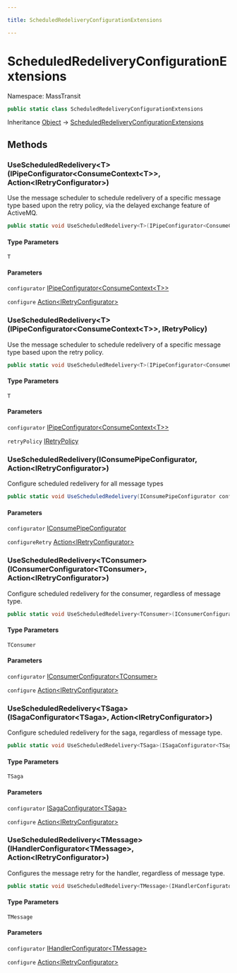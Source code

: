 ```yaml
---

title: ScheduledRedeliveryConfigurationExtensions

---
```


# ScheduledRedeliveryConfigurationExtensions

Namespace: MassTransit

```csharp
public static class ScheduledRedeliveryConfigurationExtensions
```

Inheritance [Object](https://learn.microsoft.com/en-us/dotnet/api/system.object) → [ScheduledRedeliveryConfigurationExtensions](../masstransit/scheduledredeliveryconfigurationextensions)

## Methods

### **UseScheduledRedelivery\<T\>(IPipeConfigurator\<ConsumeContext\<T\>\>, Action\<IRetryConfigurator\>)**

Use the message scheduler to schedule redelivery of a specific message type based upon the retry policy, via
 the delayed exchange feature of ActiveMQ.

```csharp
public static void UseScheduledRedelivery<T>(IPipeConfigurator<ConsumeContext<T>> configurator, Action<IRetryConfigurator> configure)
```

#### Type Parameters

`T`<br/>

#### Parameters

`configurator` [IPipeConfigurator\<ConsumeContext\<T\>\>](../../masstransit-abstractions/masstransit/ipipeconfigurator-1)<br/>

`configure` [Action\<IRetryConfigurator\>](https://learn.microsoft.com/en-us/dotnet/api/system.action-1)<br/>

### **UseScheduledRedelivery\<T\>(IPipeConfigurator\<ConsumeContext\<T\>\>, IRetryPolicy)**

Use the message scheduler to schedule redelivery of a specific message type based upon the retry policy.

```csharp
public static void UseScheduledRedelivery<T>(IPipeConfigurator<ConsumeContext<T>> configurator, IRetryPolicy retryPolicy)
```

#### Type Parameters

`T`<br/>

#### Parameters

`configurator` [IPipeConfigurator\<ConsumeContext\<T\>\>](../../masstransit-abstractions/masstransit/ipipeconfigurator-1)<br/>

`retryPolicy` [IRetryPolicy](../../masstransit-abstractions/masstransit/iretrypolicy)<br/>

### **UseScheduledRedelivery(IConsumePipeConfigurator, Action\<IRetryConfigurator\>)**

Configure scheduled redelivery for all message types

```csharp
public static void UseScheduledRedelivery(IConsumePipeConfigurator configurator, Action<IRetryConfigurator> configureRetry)
```

#### Parameters

`configurator` [IConsumePipeConfigurator](../../masstransit-abstractions/masstransit/iconsumepipeconfigurator)<br/>

`configureRetry` [Action\<IRetryConfigurator\>](https://learn.microsoft.com/en-us/dotnet/api/system.action-1)<br/>

### **UseScheduledRedelivery\<TConsumer\>(IConsumerConfigurator\<TConsumer\>, Action\<IRetryConfigurator\>)**

Configure scheduled redelivery for the consumer, regardless of message type.

```csharp
public static void UseScheduledRedelivery<TConsumer>(IConsumerConfigurator<TConsumer> configurator, Action<IRetryConfigurator> configure)
```

#### Type Parameters

`TConsumer`<br/>

#### Parameters

`configurator` [IConsumerConfigurator\<TConsumer\>](../../masstransit-abstractions/masstransit/iconsumerconfigurator-1)<br/>

`configure` [Action\<IRetryConfigurator\>](https://learn.microsoft.com/en-us/dotnet/api/system.action-1)<br/>

### **UseScheduledRedelivery\<TSaga\>(ISagaConfigurator\<TSaga\>, Action\<IRetryConfigurator\>)**

Configure scheduled redelivery for the saga, regardless of message type.

```csharp
public static void UseScheduledRedelivery<TSaga>(ISagaConfigurator<TSaga> configurator, Action<IRetryConfigurator> configure)
```

#### Type Parameters

`TSaga`<br/>

#### Parameters

`configurator` [ISagaConfigurator\<TSaga\>](../../masstransit-abstractions/masstransit/isagaconfigurator-1)<br/>

`configure` [Action\<IRetryConfigurator\>](https://learn.microsoft.com/en-us/dotnet/api/system.action-1)<br/>

### **UseScheduledRedelivery\<TMessage\>(IHandlerConfigurator\<TMessage\>, Action\<IRetryConfigurator\>)**

Configures the message retry for the handler, regardless of message type.

```csharp
public static void UseScheduledRedelivery<TMessage>(IHandlerConfigurator<TMessage> configurator, Action<IRetryConfigurator> configure)
```

#### Type Parameters

`TMessage`<br/>

#### Parameters

`configurator` [IHandlerConfigurator\<TMessage\>](../../masstransit-abstractions/masstransit/ihandlerconfigurator-1)<br/>

`configure` [Action\<IRetryConfigurator\>](https://learn.microsoft.com/en-us/dotnet/api/system.action-1)<br/>
